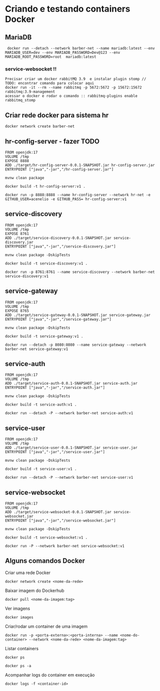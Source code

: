 # Criando e testando containers Docker

## MariaDB
```
 docker run --detach --network barber-net --name mariadb:latest --env MARIADB_USER=dev --env MARIADB_PASSWORD=Dev@123 --env MARIADB_ROOT_PASSWORD=root  mariadb:latest
```

### service-websocket !!
```
Precisar criar um docker rabbitMQ 3.9  e instalar plugin stomp // TODO: encontrar comando para colocar aqui
docker run -it --rm --name rabbitmq -p 5672:5672 -p 15672:15672 rabbitmq:3.9-management
acessar o docker e rodar o comando :: rabbitmq-plugins enable rabbitmq_stomp
```
## Criar rede docker para sistema hr
```
docker network create barber-net
```

## hr-config-server - fazer TODO
```
FROM openjdk:17
VOLUME /tmp
EXPOSE 8888
ADD ./target/hr-config-server-0.0.1-SNAPSHOT.jar hr-config-server.jar
ENTRYPOINT ["java","-jar","/hr-config-server.jar"]
``` 
```
mvnw clean package

docker build -t hr-config-server:v1 .

docker run -p 8888:8888 --name hr-config-server --network hr-net -e GITHUB_USER=acenelio -e GITHUB_PASS= hr-config-server:v1
```

## service-discovery
```
FROM openjdk:17
VOLUME /tmp
EXPOSE 8761
ADD ./target/service-discovery-0.0.1-SNAPSHOT.jar service-discovery.jar
ENTRYPOINT ["java","-jar","/service-discovery.jar"]
``` 
```
mvnw clean package -DskipTests

docker build -t service-discovery:v1 .

docker run -p 8761:8761 --name service-discovery --network barber-net service-discovery:v1
```

## service-gateway
```
FROM openjdk:17
VOLUME /tmp
EXPOSE 8765
ADD ./target/service-gateway-0.0.1-SNAPSHOT.jar service-gateway.jar
ENTRYPOINT ["java","-jar","/service-gateway.jar"]
``` 
```
mvnw clean package -DskipTests

docker build -t service-gateway:v1 .

docker run --detach -p 8080:8080 --name service-gateway --network barber-net service-gateway:v1
```

## service-auth
```
FROM openjdk:17
VOLUME /tmp
ADD ./target/service-auth-0.0.1-SNAPSHOT.jar service-auth.jar
ENTRYPOINT ["java","-jar","/service-auth.jar"]
``` 
```
mvnw clean package -DskipTests

docker build -t service-auth:v1 .

docker run --detach -P --network barber-net service-auth:v1
```



## service-user
```
FROM openjdk:17
VOLUME /tmp
ADD ./target/service-user-0.0.1-SNAPSHOT.jar service-user.jar
ENTRYPOINT ["java","-jar","/service-user.jar"]
``` 
```
mvnw clean package -DskipTests

docker build -t service-user:v1 .

docker run --detach -P --network barber-net service-user:v1
```

## service-websocket
```
FROM openjdk:17
VOLUME /tmp
ADD ./target/service-websocket-0.0.1-SNAPSHOT.jar service-websocket.jar
ENTRYPOINT ["java","-jar","/service-websocket.jar"]
``` 
```
mvnw clean package -DskipTests

docker build -t service-websocket:v1 .

docker run -P --network barber-net service-websocket:v1
```



## Alguns comandos Docker
Criar uma rede Docker
```
docker network create <nome-da-rede>
```
Baixar imagem do Dockerhub
```
docker pull <nome-da-imagem:tag>
```
Ver imagens
```
docker images
```
Criar/rodar um container de uma imagem
```
docker run -p <porta-externa>:<porta-interna> --name <nome-do-container> --network <nome-da-rede> <nome-da-imagem:tag> 
```
Listar containers
```
docker ps

docker ps -a
```
Acompanhar logs do container em execução
```
docker logs -f <container-id>
```